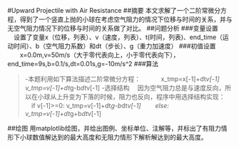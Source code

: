 #Upward Projectile with Air Resistance
##摘要
本文求解了一个二阶常微分方程，得到了一个竖直上抛的小球在考虑空气阻力的情况下位移与时间的关系，并与无空气阻力情况下的位移与时间的关系做了对比。
##问题分析
###变量设置
　设置了变量x（位移，列表）、v（速度，列表）、t(时间，列表)、end_time（运动时间）、b（空气阻力系数）和dt（步长）、g（重力加速度）
###初值设置
　　x=0.0m,v=50m/s（大于零代表向上，小于零代表向下），end_time=9s,b=0.1/s,dt=0.01s,g=-10m/s^2
###算法
>-本题利用如下算法描述二阶常微分方程：
　　　x_tmp=x[-1]+dt*v[-1]　　　　　v_tmp=v[-1]+dt*g-b*dt*v[-1]
>-选择结构
　因为空气阻力总是与速度反向，所以在小球从上升变为下落的时候，阻力也反向，程序中用选择结构实现：
　if v[-1]>=0:           v_tmp=v[-1]+dt*g-b*dt*v[-1]
　　else:　　　　　　　　v_tmp=v[-1]+dt*g+b*dt*v[-1]

##绘图
用matplotlib绘图，并给出图例、坐标单位、注解等，并标出了有阻力情形下小球数值解达到的最大高度和无阻力情形下解析解达到的最大高度。
## 
